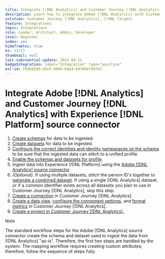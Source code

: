 ```yaml
---
title: Integrate [!DNL Analytics] and Customer Journey [!DNL Analytics] with Experience [!DNL Platform] source connector tutorial
description: Learn how to integrate Adobe [!DNL Analytics] with Customer Journey [!DNL Analytics] using the Experience [!DNL Platform] source connector.
solution: Customer Journey [!DNL Analytics], [!DNL Target]
feature: Integrations
topic: Integrations
role: Leader, Architect, Admin, Developer
level: Beginner
index: yes
hidefromtoc: true
kt: 13727
thumbnail: null
last-substantial-update: 2023-04-11
badgeIntegration: label="Integration" type="positive"
exl-id: f0dbd59d-d5e5-40e6-b4a4-e4789e7dd7e3
---
```

# Integrate Adobe [!DNL Analytics] and Customer Journey [!DNL Analytics] with Experience [!DNL Platform] source connector    

<ol>
    <li><a href="https://experienceleague.adobe.com/?lang=en#dashboard/learning" _target="_blank" rel="noopener noreferrer">Create schemas</a> for data to be ingested.</li>
    <li><a href="https://experienceleague.adobe.com/docs/platform-learn/tutorials/data-ingestion/create-datasets-and-ingest-data.html" _target="_blank" rel="noopener noreferrer">Create datasets</a> for data to be ingested.</a></li>
    <li><a href="https://experienceleague.adobe.com/docs/platform-learn/tutorials/identities/label-ingest-and-verify-identity-data.html?lang=en" _target="_blank" rel="noopener noreferrer">Configure the correct identities and identity namespaces on the schema</a> to be sure that the ingested data can stitch to a unified profile.</li> 
    <li><a href="https://experienceleague.adobe.com/docs/platform-learn/tutorials/profiles/bring-data-into-the-real-time-customer-profile.html" _target="_blank" rel="noopener noreferrer">Enable the schemas and datasets for profile</a>.</li>
    <li>Ingest data into Experience [!DNL Platform] using the <a href="https://experienceleague.adobe.com/docs/platform-learn/tutorials/sources/ingest-data-from-adobe-analytics.html" _target="_blank" rel="noopener noreferrer">Adobe [!DNL Analytics] source connector</a></li>
    <li><i>(Optional)</i>. If using multiple datasets, stitch the person ID's together to <a href="https://experienceleague.adobe.com/docs/analytics-platform/using/cja-connections/combined-dataset.html" _target="_blank" rel="noopener noreferrer">generate a combined dataset</a>. If using a single [!DNL Analytics] dataset, or if a common identifier exists across all datasets you plan to use in Customer Journey [!DNL Analytics], skip this step.</li>
    <li><a href="https://experienceleague.adobe.com/docs/customer-journey-analytics-learn/tutorials/connections/connecting-customer-journey-analytics-to-data-sources-in-platform.html" _target="_blank" rel="noopener noreferrer">Create a connection</a> in Customer Journey [!DNL Analytics].</li>
    <li><a href="https://experienceleague.adobe.com/docs/customer-journey-analytics-learn/tutorials/data-views/basic-configuration-for-data-views.html" _target="_blank" rel="noopener noreferrer">Create a data view</a>, <a href="https://experienceleague.adobe.com/docs/customer-journey-analytics-learn/tutorials/data-views/configuring-component-settings-in-data-views.html" _target="_blank" rel="noopener noreferrer">configure the component settings</a>, and <a href="https://experienceleague.adobe.com/docs/customer-journey-analytics-learn/tutorials/data-views/formatting-metrics-in-data-views.html" _target="_blank" rel="noopener noreferrer">format metrics</a> in Customer Journey [!DNL Analytics].
    <li><a href="https://experienceleague.adobe.com/docs/customer-journey-analytics-learn/tutorials/analysis-workspace/workspace-projects/build-a-new-project.html" _target="_blank" rel="noopener noreferrer">Create a project in Customer Journey [!DNL Analytics].</a></li>
</ol>                   

>[!NOTE]
>
>The standard workflow steps for the Adobe [!DNL Analytics] source connector create the schema and dataset used to ingest the data from [!DNL Analytics] "as-is". Therefore, the first two steps are handled by the system. The mapping workflow requires creating custom attributes; therefore, follow the sequence of steps fully.
